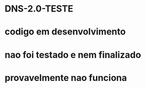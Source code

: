 # DNS-2.0-TESTE
# codigo em desenvolvimento
# nao foi testado e nem finalizado
# provavelmente nao funciona
